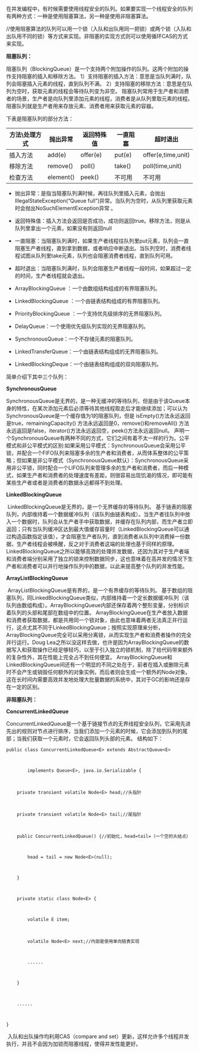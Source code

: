 在并发编程中，有时候需要使用线程安全的队列。如果要实现一个线程安全的队列有两种方式：一种是使用阻塞算法，另一种是使用非阻塞算法。

​      //使用阻塞算法的队列可以用一个锁（入队和出队用同一把锁）或两个锁（入队和出队用不同的锁）等方式来实现。非阻塞的实现方式则可以使用循环CAS的方式来实现。

**阻塞队列：**

阻塞队列（BlockingQueue）是一个支持两个附加操作的队列。这两个附加的操作支持阻塞的插入和移除方法。
1）支持阻塞的插入方法：意思是当队列满时，队列会阻塞插入元素的线程，直到队列不满。
2）支持阻塞的移除方法：意思是在队列为空时，获取元素的线程会等待队列变为非空。
阻塞队列常用于生产者和消费者的场景，生产者是向队列里添加元素的线程，消费者是从队列里取元素的线程。阻塞队列就是生产者用来存放元素、消费者用来获取元素的容器。

下表是阻塞队列的部分方法：

| 方法\处理方式 | 抛出异常  | 返回特殊值 | 一直阻塞 | 超时退出           |
| ------------- | --------- | ---------- | -------- | ------------------ |
| 插入方法      | add(e)    | offer(e)   | put(e)   | offer(e,time,unit) |
| 移除方法      | remove()  | poll()     | take()   | poll(time,unit)    |
| 检查方法      | element() | peek()     | 不可用   | 不可用             |

- 抛出异常：是指当阻塞队列满时候，再往队列里插入元素，会抛出IllegalStateException(“Queue full”)异常。当队列为空时，从队列里获取元素时会抛出NoSuchElementException异常 。
- 返回特殊值：插入方法会返回是否成功，成功则返回true。移除方法，则是从队列里拿出一个元素，如果没有则返回null
- 一直阻塞：当阻塞队列满时，如果生产者线程往队列里put元素，队列会一直阻塞生产者线程，直到拿到数据，或者响应中断退出。当队列空时，消费者线程试图从队列里take元素，队列也会阻塞消费者线程，直到队列可用。
- 超时退出：当阻塞队列满时，队列会阻塞生产者线程一段时间，如果超过一定的时间，生产者线程就会退出。

 

- ArrayBlockingQueue ：一个由数组结构组成的有界阻塞队列。
- LinkedBlockingQueue ：一个由链表结构组成的有界阻塞队列。
- PriorityBlockingQueue ：一个支持优先级排序的无界阻塞队列。
- DelayQueue：一个使用优先级队列实现的无界阻塞队列。
- SynchronousQueue：一个不存储元素的阻塞队列。
- LinkedTransferQueue：一个由链表结构组成的无界阻塞队列。
- LinkedBlockingDeque：一个由链表结构组成的双向阻塞队列。

简单介绍下其中三个队列：

**SynchronousQueue**

​       SynchronousQueue是无界的，是一种无缓冲的等待队列，但是由于该Queue本身的特性，在某次添加元素后必须等待其他线程取走后才能继续添加；可以认为SynchronousQueue是一个缓存值为1的阻塞队列，但是 isEmpty()方法永远返回是true，remainingCapacity() 方法永远返回是0，remove()和removeAll() 方法永远返回是false，iterator()方法永远返回空，peek()方法永远返回null。
       声明一个SynchronousQueue有两种不同的方式，它们之间有着不太一样的行为。公平模式和非公平模式的区别:如果采用公平模式：SynchronousQueue会采用公平锁，并配合一个FIFO队列来阻塞多余的生产者和消费者，从而体系整体的公平策略；但如果是非公平模式（SynchronousQueue默认）：SynchronousQueue采用非公平锁，同时配合一个LIFO队列来管理多余的生产者和消费者，而后一种模式，如果生产者和消费者的处理速度有差距，则很容易出现饥渴的情况，即可能有某些生产者或者是消费者的数据永远都得不到处理。

 

 

 

**LinkedBlockingQueue**

​       LinkedBlockingQueue是无界的，是一个无界缓存的等待队列。
       基于链表的阻塞队列，内部维持着一个数据缓冲队列（该队列由链表构成）。当生产者往队列中放入一个数据时，队列会从生产者手中获取数据，并缓存在队列内部，而生产者立即返回；只有当队列缓冲区达到最大值缓存容量时（LinkedBlockingQueue可以通过构造函数指定该值），才会阻塞生产者队列，直到消费者从队列中消费掉一份数据，生产者线程会被唤醒，反之对于消费者这端的处理也基于同样的原理。
       LinkedBlockingQueue之所以能够高效的处理并发数据，还因为其对于生产者端和消费者端分别采用了独立的锁来控制数据同步，这也意味着在高并发的情况下生产者和消费者可以并行地操作队列中的数据，以此来提高整个队列的并发性能。

 

 

 

**ArrayListBlockingQueue**

​       ArrayListBlockingQueue是有界的，是一个有界缓存的等待队列。
       基于数组的阻塞队列，同LinkedBlockingQueue类似，内部维持着一个定长数据缓冲队列（该队列由数组构成）。ArrayBlockingQueue内部还保存着两个整形变量，分别标识着队列的头部和尾部在数组中的位置。
       ArrayBlockingQueue在生产者放入数据和消费者获取数据，都是共用同一个锁对象，由此也意味着两者无法真正并行运行，这点尤其不同于LinkedBlockingQueue；按照实现原理来分析，ArrayBlockingQueue完全可以采用分离锁，从而实现生产者和消费者操作的完全并行运行。Doug Lea之所以没这样去做，也许是因为ArrayBlockingQueue的数据写入和获取操作已经足够轻巧，以至于引入独立的锁机制，除了给代码带来额外的复杂性外，其在性能上完全占不到任何便宜。 ArrayBlockingQueue和LinkedBlockingQueue间还有一个明显的不同之处在于，前者在插入或删除元素时不会产生或销毁任何额外的对象实例，而后者则会生成一个额外的Node对象。这在长时间内需要高效并发地处理大批量数据的系统中，其对于GC的影响还是存在一定的区别。

**非阻塞队列：**

**ConcurrentLinkedQueue**

​        ConcurrentLinkedQueue是一个基于链接节点的无界线程安全队列，它采用先进先出的规则对节点进行排序，当我们添加一个元素的时候，它会添加到队列的尾部；当我们获取一个元素时，它会返回队列头部的元素。
        结构如下：

```
public class ConcurrentLinkedQueue<E> extends AbstractQueue<E>  



        implements Queue<E>, java.io.Serializable {  



    private transient volatile Node<E> head;//头指针  



    private transient volatile Node<E> tail;//尾指针  



    public ConcurrentLinkedQueue() {//初始化，head=tail=（一个空的头结点）  



        head = tail = new Node<E>(null);  



    }  



    private static class Node<E> {  



        volatile E item;  



        volatile Node<E> next;//内部是使用单向链表实现  



        ......  



    }  



    ......  



}  
```

 

​        入队和出队操作均利用CAS（compare and set）更新，这样允许多个线程并发执行，并且不会因为加锁而阻塞线程，使得并发性能更好。